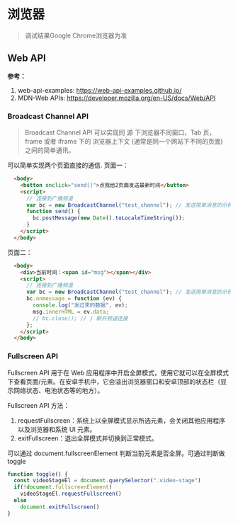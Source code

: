 # 浏览器
> 调试结果Google Chrome浏览器为准

## Web API

**参考：**
1. web-api-examples: https://web-api-examples.github.io/
2. MDN-Web APIs: https://developer.mozilla.org/en-US/docs/Web/API


### Broadcast Channel API
> Broadcast Channel API 可以实现同 源 下浏览器不同窗口，Tab 页，frame 或者 iframe 下的 浏览器上下文 (通常是同一个网站下不同的页面) 之间的简单通讯。


可以简单实现两个页面直接的通信.
页面一：
``` html
  <body>
    <button onclick="send()">点我给2页面发送最新时间</button>
    <script>
      // 连接到广播频道
      var bc = new BroadcastChannel("test_channel"); // 发送简单消息的示例
      function send() {
        bc.postMessage(new Date().toLocaleTimeString());
      }
    </script>
  </body>
```
页面二：
``` html
  <body>
    <div>当前时间：<span id="msg"></span></div>
    <script>
      // 连接到广播频道
      var bc = new BroadcastChannel("test_channel"); // 发送简单消息的示例// 简单示例，用于将事件打印到控制台
      bc.onmessage = function (ev) {
        console.log("发过来的数据", ev);
        msg.innerHTML = ev.data;
        // bc.close(); // / 断开频道连接
      };
    </script>
  </body>
```

### Fullscreen API

Fullscreen API 用于在 Web 应用程序中开启全屏模式，使用它就可以在全屏模式下查看页面/元素。在安卓手机中，它会溢出浏览器窗口和安卓顶部的状态栏（显示网络状态、电池状态等的地方）。

Fullscreen API 方法：

1. requestFullscreen：系统上以全屏模式显示所选元素，会关闭其他应用程序以及浏览器和系统 UI 元素。
2. exitFullscreen：退出全屏模式并切换到正常模式。

可以通过 document.fullscreenElement 判断当前元素是否全屏。可通过判断做toggle

```js
function toggle() {
  const videoStageEl = document.querySelector(".video-stage")
  if(!document.fullscreenElement)
    videoStageEl.requestFullscreen()
  else
    document.exitFullscreen()
}
```